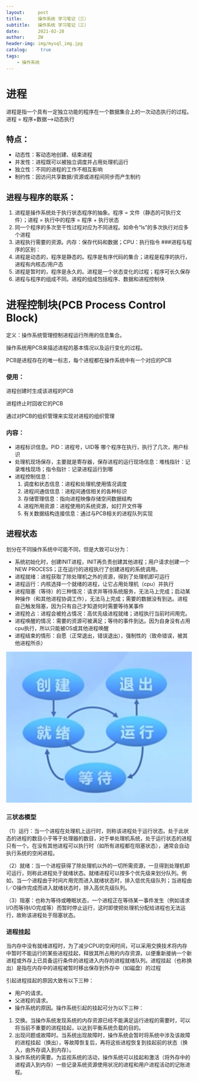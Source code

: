 ```yaml
---
layout:     post
title:      操作系统 学习笔记（三）
subtitle:   操作系统 学习笔记（三）
date:       2021-02-28
author:     ZW
header-img: img/mysql_img.jpg
catalog: 	 true
tags:
    - 操作系统
---
```



# 进程
进程是指一个具有一定独立功能的程序在一个数据集合上的一次动态执行的过程。
进程 =  程序+数据——>动态执行

## 特点：
* 动态性：客动态地创建、结束进程
* 并发性：进程既可以被独立调度并占用处理机运行
* 独立性：不同的进程的工作不相互影响
* 制约性：因访问共享数据/资源或进程间同步而产生制约

## 进程与程序的联系：
1. 进程是操作系统处于执行状态程序的抽象。程序 = 文件（静态的可执行文件）；进程 = 执行中的程序 = 程序 + 执行状态
2. 同一个程序的多次至干性过程对应为不同进程。如命令“ls”的多次执行对应多个进程
3. 进程执行需要的资源。内存：保存代码和数据；CPU：执行指令
###进程与程序的区别：
1. 进程是动态的，程序是静态的。程序是有序代码的集合；进程是程序的执行，进程有内核态/用户态
2. 进程是暂时的，程序是永久的。进程是一个状态变化的过程；程序可长久保存
3. 进程与程序的组成不同。进程的组成包括程序、数据和进程控制块

# 进程控制块(PCB Process Control Block)
定义：操作系统管理控制进程运行所用的信息集合。

操作系统用PCB来描述进程的基本情况以及运行变化的过程。

PCB是进程存在的唯一标志，每个进程都在操作系统中有一个对应的PCB


### 使用：
进程创建时生成该进程的PCB

进程终止时回收它的PCB

通过对PCB的组织管理来实现对进程的组织管理
### 内容：
* 进程标识信息。PID：进程号，UID等 哪个程序在执行，执行了几次，用户标识
* 处理机现场保存，主要就是寄存器，保存进程的运行现场信息：堆栈指针：记录堆栈现场；指令指针：记录进程运行到哪
* 进程控制信息：
    1. 调度和状态信息：进程和处理机使用情况调度
    2. 进程间通信信息：进程间通信相关的各种标识
    3. 存储管理信息：指向进程映像存储空间数据结构
    4. 进程所用资源：进程使用的系统资源，如打开文件等
    5. 有关数据结构连接信息：通过与PCB相关的进程队列实现
    
    
## 进程状态
划分在不同操作系统中可能不同，但是大致可以分为：
* 系统初始化时，创建INIT进程，INIT再负责创建其他进程；用户请求创建一个NEW PROCESS；正在运行的进程执行了创建进程的系统调用。
* 进程就绪：进程获取了除处理机之外的资源，得到了处理机即可运行
* 进程运行：内核选择一个就绪的进程，让它占用处理机（cpu）并执行
* 进程阻塞（等待）的三种情况：请求并等待系统服务，无法马上完成；启动某种操作（和其他进程协调工作），无法马上完成；需要的数据没有到达。进程自己触发阻塞，因为只有自己才知道何时需要等待某事件
* 进程抢占：进程会被抢占情况：高优先级进程就绪；进程执行当前时间用完。
* 进程唤醒的情况：需要的资源可被满足；等待的事件到达。因为自身没有占用cpu执行，所以只能被OS或其他进程唤醒
* 进程结束的情形：自愿（正常退出，错误退出），强制性的（致命错误，被其他进程所杀）

![图一](/img/2021032901.jpg)

### 三状态模型
（1）运行：当一个进程在处理机上运行时，则称该进程处于运行状态。处于此状态的进程的数目小于等于处理器的数目，对于单处理机系统，处于运行状态的进程只有一个。在没有其他进程可以执行时（如所有进程都在阻塞状态），通常会自动执行系统的空闲进程。

（2）就绪：当一个进程获得了除处理机以外的一切所需资源，一旦得到处理机即可运行，则称此进程处于就绪状态。就绪进程可以按多个优先级来划分队列。例如，当一个进程由于时间片用完而进入就绪状态时，排入低优先级队列；当进程由I／O操作完成而进入就绪状态时，排入高优先级队列。

（3）阻塞：也称为等待或睡眠状态，一个进程正在等待某一事件发生（例如请求I/O而等待I/O完成等）而暂时停止运行，这时即使把处理机分配给进程也无法运行，故称该进程处于阻塞状态。

### 进程挂起
当内存中没有就绪进程时，为了减少CPU的空闲时间，可以采用交换技术将内存中暂时不能运行的某些进程挂起，释放其所占用的内存资源，以便重新接纳一个新进程或外存上已具备运行条件的进程进入内存的进程就绪队列。进程挂起（也称换出）是指在内存中的进程被暂时移出保存到外存中（如磁盘）的过程

引起进程挂起的原因大致有以下三种：
* 用户的请求。
* 父进程的请求。
* 操作系统的原因。操作系统引起的挂起可分为以下三种：
1. 交换。当操作系统发现系统的内存资源已经不能满足运行进程的需要时，可以将当前不重要的进程挂起，以达到平衡系统负载的目的。
2. 出现问题或故障时。当系统出现故障时，操作系统会暂时将系统中涉及该故障的进程挂起（换出），等故障恢复后，再将这些进程恢复到挂起前的状态（换入，由外存调入到内存）。
3. 操作系统的需要。为监视系统的活动，操作系统可以挂起和激活（将外存中的进程调入到内存）一些记录系统资源使用状况的进程和用户进程活动的记账进程。